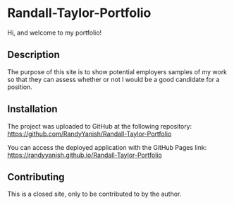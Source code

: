 # Randall-Taylor-Portfolio
Hi, and welcome to my portfolio!
## Description
The purpose of this site is to show potential employers samples of my work so that they can assess whether or not I would be a good candidate for a position.

## Installation
The project was uploaded to GitHub at the following repository: https://github.com/RandyYanish/Randall-Taylor-Portfolio

You can access the deployed application with the GitHub Pages link: https://randyyanish.github.io/Randall-Taylor-Portfolio

## Contributing
This is a closed site, only to be contributed to by the author.